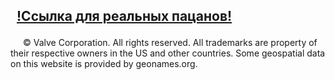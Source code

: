 <html lang="ru">
<head>
<meta charset="utf-8" />
<style>
body { background: url(https://i.ibb.co/zPGTQXf/s.jpg); }
</style>
</head>
<body>

<h2><p>
<a href="https://vk.com/id0">
<span style="margin-left:10px;">!Ссылка для реальных пацанов!</span></a>
<br></p></h2>
<p style="text-indent:20px">© Valve Corporation. All rights reserved. All trademarks are property of their respective owners in the US and other countries.
Some geospatial data on this website is provided by geonames.org.</p>
<!--Закрываем ячейку-->

<!--Создаём ячейку сайдбара-->
<td bgcolor="#008000">
